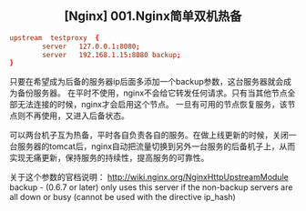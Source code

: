 ## <center>**[Nginx] 001.Nginx简单双机热备**</center>

``` conf
upstream  testproxy  {
        server   127.0.0.1:8080;
        server   192.168.1.15:8080 backup;
}
```

只要在希望成为后备的服务器ip后面多添加一个backup参数，这台服务器就会成为备份服务器。
在平时不使用，nginx不会给它转发任何请求。只有当其他节点全部无法连接的时候，nginx才会启用这个节点。
一旦有可用的节点恢复服务，该节点则不再使用，又进入后备状态。

可以两台机子互为热备，平时各自负责各自的服务。在做上线更新的时候，关闭一台服务器的tomcat后，nginx自动把流量切换到另外一台服务的后备机子上，从而实现无痛更新，保持服务的持续性，提高服务的可靠性。

关于这个参数的官档说明：
http://wiki.nginx.org/NginxHttpUpstreamModule
backup - (0.6.7 or later) only uses this server if the non-backup servers are all down or busy (cannot be used with the directive ip_hash)
